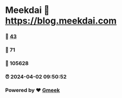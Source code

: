 # Meekdai :link: https://blog.meekdai.com 
### :page_facing_up: [43](https://blog.meekdai.com/tag.html) 
### :speech_balloon: 71 
### :hibiscus: 105628 
### :alarm_clock: 2024-04-02 09:50:52 
### Powered by :heart: [Gmeek](https://github.com/Meekdai/Gmeek)
